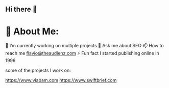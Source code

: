 
## Hi there 👋

# 💫 About Me:

🔭 I’m currently working on multiple projects
💬 Ask me about SEO
📫 How to reach me flavio@theaudienz.com
⚡ Fun fact I started publishing online in 1996

some of the projects I work on:

https://www.viabam.com
https://www.swiftbrief.com

<!--
**flaviob/flaviob** is a ✨ _special_ ✨ repository because its `README.md` (this file) appears on your GitHub profile.

Here are some ideas to get you started:

- 🔭 I’m currently working on ...
- 🌱 I’m currently learning ...
- 👯 I’m looking to collaborate on ...
- 🤔 I’m looking for help with ...
- 💬 Ask me about ...
- 📫 How to reach me: ...
- 😄 Pronouns: ...
- ⚡ Fun fact: ...
-->
